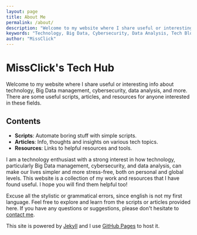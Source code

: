 ```yaml
---
layout: page
title: About Me
permalink: /about/
description: "Welcome to my website where I share useful or interesting info about technology, Big Data management, cybersecurity, data analysis, and more."
keywords: "Technology, Big Data, Cybersecurity, Data Analysis, Tech Blog"
author: "MissClick"
---
```


# MissClick's Tech Hub

Welcome to my website where I share useful or interesting info about technology, Big Data management, cybersecurity, data analysis, and more. There are some useful scripts, articles, and resources for anyone interested in these fields.

## Contents
- **Scripts**: Automate boring stuff with simple scripts.
- **Articles**: Info, thoughts and insights on various tech topics.
- **Resources**: Links to helpful resources and tools.

I am a technology enthusiast with a strong interest in how technology, particularly Big Data management, cybersecurity, and data analysis, can make our lives simpler and more stress-free, both on personal and global levels. This website is a collection of my work and resources that I have found useful. I hope you will find them helpful too!

Excuse all the stylistic or grammatical errors, since english is not my first language. Feel free to explore and learn from the scripts or articles provided here. If you have any questions or suggestions, please don't hesitate to [contact me](/contact/).

This site is powered by [Jekyll](https://jekyllrb.com) and I use [GitHub Pages](https://pages.github.com/) to host it.


